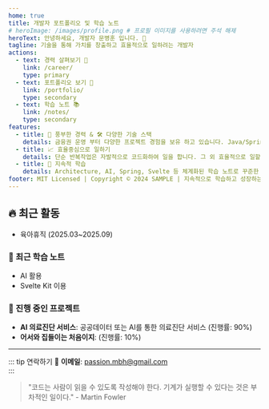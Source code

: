 ```yaml
---
home: true
title: 개발자 포트폴리오 및 학습 노트
# heroImage: /images/profile.png # 프로필 이미지를 사용하려면 주석 해제
heroText: 안녕하세요, 개발자 문병훈 입니다. 👋
tagline: 기술을 통해 가치를 창출하고 효율적으로 일하려는 개발자
actions:
  - text: 경력 살펴보기 💼
    link: /career/
    type: primary
  - text: 포트폴리오 보기 🚀
    link: /portfolio/
    type: secondary
  - text: 학습 노트 📚
    link: /notes/
    type: secondary
features:
  - title: 🏢 풍부한 경력 & 🛠️ 다양한 기술 스택
    details: 금융권 운영 부터 다양한 프로젝트 경험을 보유 하고 있습니다. Java/Spring, React, Node.js, AWS 등 백엔드부터 프론트엔드, 인프라까지 폭넓은 기술 경험을 보유하고 있습니다.
  - title: 📈 효율중심으로 일하기
    details: 단순 반복작업은 자발적으로 코드화하여 일을 합니다. 그 외 효율적으로 일할수 있는 방안을 늘 모색합니다.
  - title: 🎯 지속적 학습
    details: Architecture, AI, Spring, Svelte 등 체계화된 학습 노트로 꾸준한 성장을 기록합니다.
footer: MIT Licensed | Copyright © 2024 SAMPLE | 지속적으로 학습하고 성장하는 개발자
---
```


## 🔥 최근 활동
- 육아휴직 (2025.03~2025.09)

### 📝 최근 학습 노트
- AI 활용
- Svelte Kit 이용

### 🎨 진행 중인 프로젝트
- **AI 의료진단 서비스**: 공공데이터 또는 AI를 통한 의료진단 서비스 (진행률: 90%)
- **어서와 집들이는 처음이지**: (진행률: 10%)

---

::: tip 연락하기
📧 **이메일**: [passion.mbh@gmail.com](mailto:passion.mbh@gmail.com)  
:::

> "코드는 사람이 읽을 수 있도록 작성해야 한다. 기계가 실행할 수 있다는 것은 부차적인 일이다." - Martin Fowler